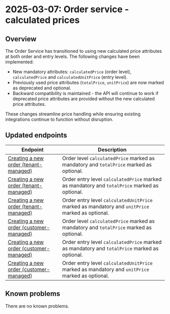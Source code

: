 ---
---
# 2025-03-07: Order service - calculated prices

## Overview

The Order Service has transitioned to using new calculated price attributes at both order and entry levels. The following changes have been implemented:

* New mandatory attributes: `calculatedPrice` (order level), `calculatedPrice` and `calculatedUnitPrice` (entry level).
* Previously used price attributes (`totalPrice`, `unitPrice`) are now marked as deprecated and optional.
* Backward compatibility is maintained - the API will continue to work if deprecated price attributes are provided without the new calculated price attributes.

These changes streamline price handling while ensuring existing integrations continue to function without disruption.


## Updated endpoints

| Endpoint                                                                                          | Description                                                                                     |
|---------------------------------------------------------------------------------------------------|-------------------------------------------------------------------------------------------------|
| [Creating a new order (tenant-managed)](/openapi/order/#operation/POST-order-create-order-employee) | Order level `calculatedPrice` marked as mandatory and `totalPrice` marked as optional.          |
| [Creating a new order (tenant-managed)](/openapi/order/#operation/POST-order-create-order-employee) | Order entry level `calculatedPrice` marked as mandatory and `totalPrice` marked as optional.    |
| [Creating a new order (tenant-managed)](/openapi/order/#operation/POST-order-create-order-employee) | Order entry level `calculatedUnitPrice` marked as mandatory and `unitPrice` marked as optional. |
| [Creating a new order (customer-managed)](/openapi/order/#operation/POST-order-create-order)        | Order level `calculatedPrice` marked as mandatory and `totalPrice` marked as optional.          |
| [Creating a new order (customer-managed)](/openapi/order/#operation/POST-order-create-order)        | Order entry level `calculatedPrice` marked as mandatory and `totalPrice` marked as optional.    |
| [Creating a new order (customer-managed)](/openapi/order/#operation/POST-order-create-order)        | Order entry level `calculatedUnitPrice` marked as mandatory and `unitPrice` marked as optional. |


## Known problems

There are no known problems.